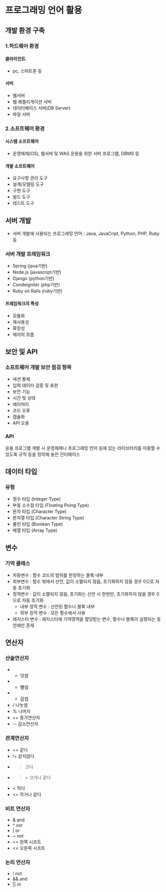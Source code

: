 # 프로그래밍 언어 활용

## 개발 환경 구축

### 1.하드웨어 환경
#### 클라이언트
- pc, 스마트폰 등
#### 서버
- 웹서버
- 웹 래플리게이션 서버
- 데이터베이스 서버(DB Server)
- 파일 서버

### 2.소프트웨어 환경
#### 시스템 소프트웨어
- 운영체제(OS), 웹서버 및 WAS 운용을 위한 서버 프로그램, DBMS 등
#### 개발 소프트웨어
- 요구사항 관리 도구
- 설계/모델링 도구
- 구현 도구
- 빌드 도구
- 테스트 도구


## 서버 개발
- 서버 개발에 사용되는 프로그래밍 언어 : Java, JavaCript, Python, PHP, Ruby등
### 서버 개발 프레임워크
- Spring (java기반)
- Node.js (javascript기반)
- Django (python기반)
- Condeigniter (php기반)
- Ruby on Rails (ruby기반)

#### 프레임워크의 특성
- 모듈화
- 재사용성
- 확장성
- 제어의 흐름


## 보안 및 API
### 소프트웨어 개발 보안 점검 항목
- 세션 통제
- 입력 데이터 검증 및 표현
- 보안 기능
- 시간 및 상태
- 에러처리
- 코드 오류
- 캡슐화
- API 오용
### API 
응용 프로그램 개발 시 운영체제나 프로그래밍 언어 등에 있는 라이브러리를 이용할 수 있도록 규칙 등을 정의해 놓은 인터페이스



## 데이터 타입
### 유형
- 정수 타입 (Integer Type)
- 부동 소수점 타입 (Floating Poing Type)
- 문자 타입 (Character Type)
- 문자열 타입 (Character String Type)
- 불린 타입 (Boolean Type)
- 배열 타입 (Array Type)


## 변수
### 기억 클래스
- 자동변수 : 함수 코드의 범위를 한정하는 블록 내부
- 외부변수 : 함수 밖에서 선언, 값이 소멸되지 않음, 초기화하지 않을 경우 0으로 자동 초기화
- 정적변수 : 값이 소멸되지 않음, 초기화는 선언 시 한번만, 초기화하지 않을 경우 0으로 자동 초기화
  - 내부 정적 변수 : 선언된 함수나 블록 내부
  - 외부 정적 변수 : 모든 함수에서 사용
- 레지스터 변수 : 레지스터에 기억영역을 할당받는 변수, 함수나 블록이 실행되는 동안애만 존재

## 연산자
### 산술연산자
- + 덧셈
- - 뺄셈
- * 곱셈
- / 나눗셈
- % 나머지
- ++ 증가연산자
- -- 감소연산자

### 관계연산자
- == 같다
- != 같지않다
- > 크다
- >= 크거나 같다
- < 작다
- <= 작거나 같다

### 비트 연산자
- & and
- ^ xor
- | or
- ~ not
- << 왼쪽 시프트
- << 오른쪽 시프트

### 논리 연산자
- ! not
- && and
- || or
